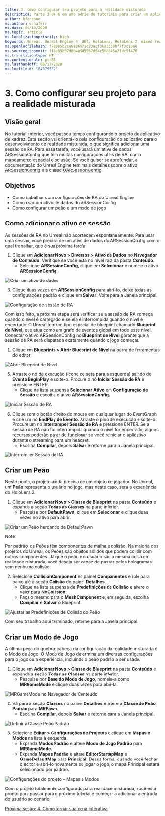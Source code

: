 ```yaml
---
title: 3. Como configurar seu projeto para a realidade misturada
description: Parte 3 de 6 em uma série de tutoriais para criar um aplicativo de xadrez simples usando o Unreal Engine 4 e o plug-in Ferramentas de UX do Kit de Ferramentas de Realidade Misturada
author: hferrone
ms.author: v-haferr
ms.date: 06/10/2020
ms.topic: article
ms.localizationpriority: high
keywords: Unreal, Unreal Engine 4, UE4, HoloLens, HoloLens 2, mixed reality, tutorial, getting started, mrtk, uxt, UX Tools, documentation
ms.openlocfilehash: f79985b2ce9e26971c23acf36a3538bf7f3c166e
ms.sourcegitcommit: ff0e89b07d0b4a945967d64c5b8845a21dc5f476
ms.translationtype: HT
ms.contentlocale: pt-BR
ms.lasthandoff: 06/17/2020
ms.locfileid: "84879552"
---
```

# <a name="3-setting-up-your-project-for-mixed-reality"></a>3. Como configurar seu projeto para a realidade misturada

## <a name="overview"></a>Visão geral

No tutorial anterior, você passou tempo configurando o projeto de aplicativo de xadrez. Esta seção vai orientá-lo pela configuração do aplicativo para o desenvolvimento de realidade misturada, o que significa adicionar uma sessão de RA. Para essa tarefa, você usará um ativo de dados ARSessionConfig que tem muitas configurações úteis de RA, como mapeamento espacial e oclusão. Se você quiser se aprofundar, a documentação do Unreal Engine tem mais detalhes sobre o ativo [ARSessionConfig](https://docs.unrealengine.com/en-US/PythonAPI/class/ARSessionConfig.html) e a classe [UARSessionConfig](https://docs.unrealengine.com/en-US/API/Runtime/AugmentedReality/UARSessionConfig/index.html).

## <a name="objectives"></a>Objetivos
* Como trabalhar com configurações de RA do Unreal Engine 
* Como usar um ativo de dados do ARSessionConfig
* Como configurar um peão e um modo de jogo

## <a name="adding-the-session-asset"></a>Como adicionar o ativo de sessão
As sessões de RA no Unreal não acontecem espontaneamente. Para usar uma sessão, você precisa de um ativo de dados do ARSessionConfig com o qual trabalhar, que é sua próxima tarefa:

1. Clique em **Adicionar Novo > Diversos > Ativo de Dados** no **Navegador de Conteúdo**. Verifique se você está no nível raiz da pasta **Conteúdo**. 
    * Selecione **ARSessionConfig**, clique em **Selecionar** e nomeie o ativo **ARSessionConfig**.

![Criar um ativo de dados](images/unreal-uxt/3-createasset.PNG)

3. Clique duas vezes em **ARSessionConfig** para abri-lo, deixe todas as configurações padrão e clique em **Salvar**. Volte para a Janela principal. 

![Configuração de sessão de RA](images/unreal-uxt/3-arsessionconfig.PNG)

Com isso feito, a próxima etapa será verificar se a sessão de RA começa quando o nível é carregado e se ela é interrompida quando o nível é encerrado. O Unreal tem um tipo especial de blueprint chamado **Blueprint de Nível**, que atua como um grafo de eventos global em todo esse nível. Conectar o ativo ARSessionConfig no **Blueprint de Nível** garante que a sessão de RA será disparada exatamente quando o jogo começar.

1. Clique em **Blueprints > Abrir Blueprint de Nível** na barra de ferramentas do editor: 

![Abrir Blueprint de Nível](images/unreal-uxt/3-level-blueprint.PNG)

5. Arraste o nó de execução (ícone de seta para a esquerda) saindo de **Evento BeginPlay** e solte-o. Procure o nó **Iniciar Sessão de RA** e pressione ENTER.  
    * Clique na lista suspensa **Selecionar Ativo** em **Configuração de Sessão** e escolha o ativo **ARSessionConfig**. 

![Iniciar Sessão de RA](images/unreal-uxt/3-start-ar-session.PNG)

6. Clique com o botão direito do mouse em qualquer lugar do EventGraph e crie um nó **EndPlay de Evento**. Arraste o pino de execução e solte-o. Procure um nó **Interromper Sessão de RA** e pressione ENTER. Se a sessão de RA não for interrompida quando o nível for encerrado, alguns recursos poderão parar de funcionar se você reiniciar o aplicativo durante o streaming para um headset. 
    * Escolha **Compilar**, depois **Salvar** e retorne para a Janela principal.

![Interromper Sessão de RA](images/unreal-uxt/3-stoparsession.PNG)

## <a name="create-a-pawn"></a>Criar um Peão
Neste ponto, o projeto ainda precisa de um objeto de jogador. No Unreal, um **Peão** representa o usuário no jogo, mas neste caso, será a experiência do HoloLens 2.

1. Clique em **Adicionar Novo > Classe de Blueprint** na pasta **Conteúdo** e expanda a seção **Todas as Classes** na parte inferior. 
    * Pesquise por **DefaultPawn**, clique em **Selecionar** e clique duas vezes no ativo para abrir. 

![Criar um Peão herdando de DefaultPawn](images/unreal-uxt/3-defaultpawn.PNG)

> [!NOTE]
> Por padrão, os Peões têm componentes de malha e colisão. Na maioria dos projetos do Unreal, os Peões são objetos sólidos que podem colidir com outros componentes. Já que o peão e o usuário são a mesma coisa em realidade misturada, você deseja ser capaz de passar pelos hologramas sem nenhuma colisão. 

2. Selecione **CollisionComponent** no painel **Componentes** e role para baixo até a seção **Colisão** do painel **Detalhes**. 
    * Clique na lista suspensa de **Predefinições de Colisão** e altere o valor para **NoCollision**. 
    * Faça o mesmo para o **MeshComponent** e, em seguida, escolha **Compilar** e **Salvar** o Blueprint. 

![Ajustar as Predefinições de Colisão do Peão](images/unreal-uxt/3-nocollision.PNG)

Com seu trabalho aqui terminado, retorne para a Janela principal.

## <a name="create-a-game-mode"></a>Criar um Modo de Jogo
A última peça do quebra-cabeça da configuração da realidade misturada é o Modo de Jogo. O Modo de Jogo determina um diversas configurações para o jogo ou a experiência, incluindo o peão padrão a ser usado.

1.  Clique em **Adicionar Novo > Classe de Blueprint** na pasta **Conteúdo** e expanda a seção **Todas as Classes** na parte inferior. 
    * Pesquise por **Base do Modo de Jogo**, nomeie-a como **MRGameMode** e clique duas vezes para abri-la. 

![MRGameMode no Navegador de Conteúdo](images/unreal-uxt/3-gamemode.PNG)

2.  Vá para a seção **Classes** no painel **Detalhes** e altere a **Classe de Peão Padrão** para **MRPawn**. 
    * Escolha **Compilar**, depois **Salvar** e retorne para a Janela principal. 

![Definir a Classe Peão Padrão](images/unreal-uxt/3-setpawn.PNG)

3.  Selecione **Editar > Configurações de Projetos** e clique em **Mapas e Modos** na lista à esquerda. 
    * Expanda **Modos Padrão** e altere **Modo de Jogo Padrão** para **MRGameMode**. 
    * Expanda **Mapas Padrão** e altere **EditorStartupMap** e **GameDefaultMap** para **Principal**. Dessa forma, quando você fechar o editor e abri-lo novamente ou jogar o jogo, o mapa Principal estará selecionado por padrão.

![Configurações do projeto – Mapas e Modos](images/unreal-uxt/3-mapsandmodes.PNG)

Com o projeto totalmente configurado para realidade misturada, você está pronto para passar para o próximo tutorial e começar a adicionar a entrada do usuário ao cenário. 

[Próxima seção: 4. Como tornar sua cena interativa](unreal-uxt-ch4.md)